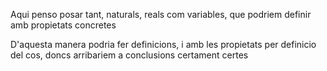 Aqui penso posar tant, naturals, reals com variables, que podriem definir amb propietats concretes

D'aquesta manera podria fer definicions, i amb les propietats per definicio del cos, doncs arribariem a conclusions certament certes
